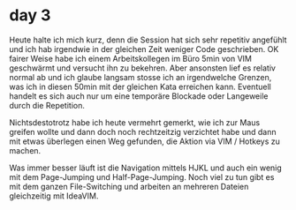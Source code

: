 # day 3

Heute halte ich mich kurz, denn die Session hat sich sehr repetitiv angefühlt und ich hab irgendwie in der gleichen
Zeit weniger Code geschrieben. OK fairer Weise habe ich einem Arbeitskollegen im Büro 5min von VIM geschwärmt und
versucht ihn zu bekehren. Aber ansonsten lief es relativ normal ab und ich glaube langsam stosse ich an irgendwelche
Grenzen, was ich in diesen 50min mit der gleichen Kata erreichen kann. Eventuell handelt es sich auch nur um eine
temporäre Blockade oder Langeweile durch die Repetition.

Nichtsdestotrotz habe ich heute vermehrt gemerkt, wie ich zur Maus greifen wollte und dann doch noch rechtzeitzig
verzichtet habe und dann mit etwas überlegen einen Weg gefunden, die Aktion via VIM / Hotkeys zu machen.

Was immer besser läuft ist die Navigation mittels HJKL und auch ein wenig mit dem Page-Jumping und Half-Page-Jumping.
Noch viel zu tun gibt es mit dem ganzen File-Switching und arbeiten an mehreren Dateien gleichzeitig mit IdeaVIM.